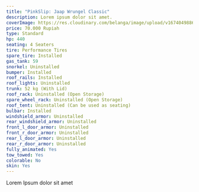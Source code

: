 ```yaml
---
title: "PinkSlip: Jaap Wrungel Classic"
description: Lorem ipsum dolor sit amet.
coverImage: https://res.cloudinary.com/belanga/image/upload/v1674049886/ipz/pic-01_gvqpx5.jpg
price: 70.000 Rupiah
type: Standard
hp: 440
seating: 4 Seaters
tire: Performance Tires
spare_tire: Installed
gas_tank: 59
snorkel: Uninstalled
bumper: Installed
roof_rails: Installed
roof_lights: Uninstalled
trunk: 52 kg (With Lid)
roof_rack: Uninstalled (Open Storage)
spare_wheel_rack: Uninstalled (Open Storage)
roof_tent: Uninstalled (Can be used as seating)
bulbar: Installed
windshield_armor: Uninstalled
rear_windshield_armor: Uninstalled
front_l_door_armor: Uninstalled
front_r_door_armor: Uninstalled
rear_l_door_armor: Uninstalled
rear_r_door_armor: Uninstalled
fully_animated: Yes
tow_towed: Yes
colorable: No
skin: Yes
---
```


Lorem Ipsum dolor sit amet